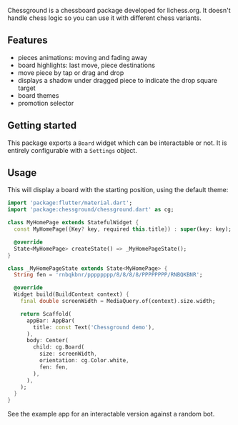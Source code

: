 <!--
This README describes the package. If you publish this package to pub.dev,
this README's contents appear on the landing page for your package.

For information about how to write a good package README, see the guide for
[writing package pages](https://dart.dev/guides/libraries/writing-package-pages).

For general information about developing packages, see the Dart guide for
[creating packages](https://dart.dev/guides/libraries/create-library-packages)
and the Flutter guide for
[developing packages and plugins](https://flutter.dev/developing-packages).
-->

Chessground is a chessboard package developed for lichess.org. It doesn't handle
chess logic so you can use it with different chess variants.

## Features

- pieces animations: moving and fading away
- board highlights: last move, piece destinations
- move piece by tap or drag and drop
- displays a shadow under dragged piece to indicate the drop square target
- board themes
- promotion selector

## Getting started

This package exports a `Board` widget which can be interactable or not. It is
entirely configurable with a `Settings` object.

## Usage

This will display a board with the starting position, using the default theme:

```dart
import 'package:flutter/material.dart';
import 'package:chessground/chessground.dart' as cg;

class MyHomePage extends StatefulWidget {
  const MyHomePage({Key? key, required this.title}) : super(key: key);

  @override
  State<MyHomePage> createState() => _MyHomePageState();
}

class _MyHomePageState extends State<MyHomePage> {
  String fen = 'rnbqkbnr/pppppppp/8/8/8/8/PPPPPPPP/RNBQKBNR';

  @override
  Widget build(BuildContext context) {
    final double screenWidth = MediaQuery.of(context).size.width;

    return Scaffold(
      appBar: AppBar(
        title: const Text('Chessground demo'),
      ),
      body: Center(
        child: cg.Board(
          size: screenWidth,
          orientation: cg.Color.white,
          fen: fen,
        ),
      ),
    );
  }
}
```

See the example app for an interactable version against a random bot.
